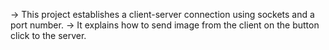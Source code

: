 -> This project establishes a client-server connection using sockets and a port number.
-> It explains how to send image from the client on the button click to the server.
